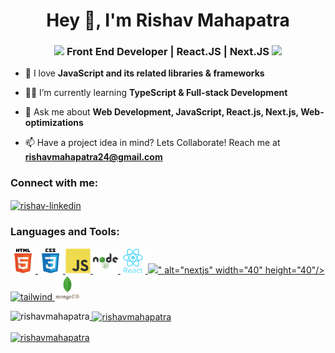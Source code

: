 <h1 align="center">Hey 👋, I'm Rishav Mahapatra</h1>
<h3 align="center"><img src="https://media.giphy.com/media/WUlplcMpOCEmTGBtBW/giphy.gif" width="30"> Front End Developer | React.JS | Next.JS <img src="https://media.giphy.com/media/WUlplcMpOCEmTGBtBW/giphy.gif" width="30"></h3>


- 🔭 I love **JavaScript and its related libraries & frameworks**

- 👨‍💻 I’m currently learning **TypeScript & Full-stack Development**

- 💬 Ask me about **Web Development, JavaScript, React.js, Next.js, Web-optimizations**

- 📫 Have a project idea in mind? Lets Collaborate! Reach me at **rishavmahapatra24@gmail.com**

<h3 align="left">Connect with me:</h3>
<p align="left">
<a href="https://linkedin.com/in/jaiyesh-chahar-9b3642107" target="blank"><img align="center" src="https://raw.githubusercontent.com/rahuldkjain/github-profile-readme-generator/master/src/images/icons/Social/linked-in-alt.svg" alt="rishav-linkedin" height="30" width="40" /></a>
</p>

<h3 align="left">Languages and Tools:</h3>
<p align="left">
 <a href="https://www.w3.org/html/" target="_blank"> <img src="https://raw.githubusercontent.com/devicons/devicon/master/icons/html5/html5-original-wordmark.svg" alt="html5" width="40" height="40"/> </a>
    <a href="https://www.w3schools.com/css/" target="_blank"> <img src="https://raw.githubusercontent.com/devicons/devicon/master/icons/css3/css3-original-wordmark.svg" alt="css3" width="40" height="40"/> </a>
    <a href="https://developer.mozilla.org/en-US/docs/Web/JavaScript" target="_blank"> <img src="https://raw.githubusercontent.com/devicons/devicon/master/icons/javascript/javascript-original.svg" alt="javascript" width="40" height="40"/> </a>
      <a href="https://nodejs.org" target="_blank"> <img src="https://raw.githubusercontent.com/devicons/devicon/master/icons/nodejs/nodejs-original-wordmark.svg" alt="nodejs" width="40" height="40"/> 
      <a href="https://reactjs.org/" target="_blank"> <img src="https://raw.githubusercontent.com/devicons/devicon/master/icons/react/react-original-wordmark.svg" alt="react" width="40" height="40"/> 
    <a href="https://nextjs.org/" target="_blank"> <img src="<svg viewBox="0 0 512 512" xmlns="http://www.w3.org/2000/svg" fill-rule="evenodd" clip-rule="evenodd" stroke-linejoin="round" stroke-miterlimit="2"><g transform="translate(.722 .64) scale(6.375)"><circle cx="40" cy="40" r="40"/><path d="M66.448 70.009L30.73 24H24v31.987h5.384v-25.15l32.838 42.427a40.116 40.116 0 004.226-3.255z" fill="url(#prefix___Linear1)" fill-rule="nonzero"/><path fill="url(#prefix___Linear2)" d="M51.111 24h5.333v32h-5.333z"/></g><defs><linearGradient id="prefix___Linear1" x1="0" y1="0" x2="1" y2="0" gradientUnits="userSpaceOnUse" gradientTransform="rotate(51.103 -29.93 76.555) scale(25.1269)"><stop offset="0" stop-color="#fff"/><stop offset="1" stop-color="#fff" stop-opacity="0"/></linearGradient><linearGradient id="prefix___Linear2" x1="0" y1="0" x2="1" y2="0" gradientUnits="userSpaceOnUse" gradientTransform="rotate(90.218 14.934 38.787) scale(23.50017)"><stop offset="0" stop-color="#fff"/><stop offset="1" stop-color="#fff" stop-opacity="0"/></linearGradient></defs></svg>" alt="nextjs" width="40" height="40"/>
   </a>
    <a href="https://tailwindcss.com/" target="_blank"> <img src="https://www.vectorlogo.zone/logos/tailwindcss/tailwindcss-icon.svg" alt="tailwind" width="40" height="40"/> </a>
    <a href="https://www.mongodb.com/" target="_blank"> <img src="https://raw.githubusercontent.com/devicons/devicon/master/icons/mongodb/mongodb-original-wordmark.svg" alt="mongodb" width="40" height="40"/> 
    </p>

<p><img align="left" src="https://github-readme-stats.vercel.app/api/top-langs?username=rishavmahapatra&show_icons=true&locale=en&layout=compact" alt="rishavmahapatra" /></p>

<p>&nbsp;<img align="center" src="https://github-readme-stats.vercel.app/api?username=rishavmahapatra&show_icons=true&locale=en" alt="rishavmahapatra" /></p>

<p><img align="center" src="https://github-readme-streak-stats.herokuapp.com/?user=rishavmahapatra&" alt="rishavmahapatra" /></p>
